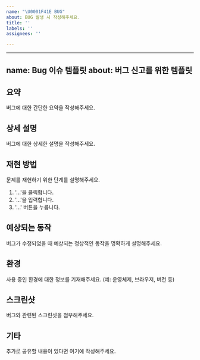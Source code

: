 ```yaml
---
name: "\U0001F41E BUG"
about: BUG 발생 시 작성해주세요.
title: ''
labels: ''
assignees: ''

---
```


---
name: Bug 이슈 템플릿
about: 버그 신고를 위한 템플릿
---

## 요약
버그에 대한 간단한 요약을 작성해주세요.

## 상세 설명
버그에 대한 상세한 설명을 작성해주세요.

## 재현 방법
문제를 재현하기 위한 단계를 설명해주세요.
1. '...'을 클릭합니다.
2. '...'을 입력합니다.
3. '...' 버튼을 누릅니다.

## 예상되는 동작
버그가 수정되었을 때 예상되는 정상적인 동작을 명확하게 설명해주세요.

## 환경
사용 중인 환경에 대한 정보를 기재해주세요. (예: 운영체제, 브라우저, 버전 등)

## 스크린샷
버그와 관련된 스크린샷을 첨부해주세요.

## 기타
추가로 공유할 내용이 있다면 여기에 작성해주세요.
